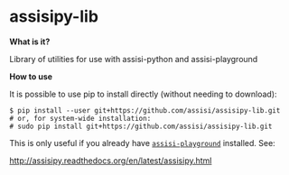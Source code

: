 # assisipy-lib

**What is it?** 

Library of utilities for use with assisi-python and assisi-playground


**How to use**

It is possible to use pip to install directly (without needing to download):

    $ pip install --user git+https://github.com/assisi/assisipy-lib.git
    # or, for system-wide installation:
    # sudo pip install git+https://github.com/assisi/assisipy-lib.git

This is only useful if you already have [`assisi-playground`](https://github.com/larics/assisi-playground) installed. See:

http://assisipy.readthedocs.org/en/latest/assisipy.html




